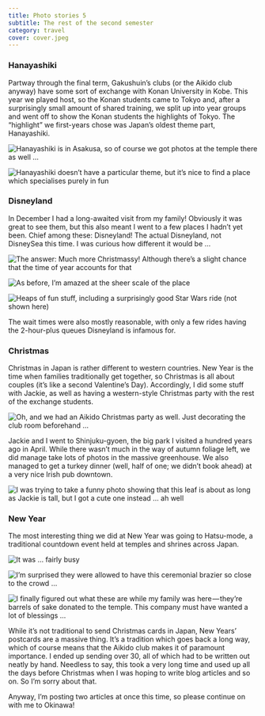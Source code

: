 ```yaml
---
title: Photo stories 5
subtitle: The rest of the second semester
category: travel
cover: cover.jpeg
---
```


### Hanayashiki

Partway through the final term, Gakushuin’s clubs (or the Aikido club anyway) have some sort of
exchange with Konan University in Kobe. This year we played host, so the Konan students came to
Tokyo and, after a surprisingly small amount of shared training, we split up into year groups and
went off to show the Konan students the highlights of Tokyo. The “highlight” we first-years chose
was Japan’s oldest theme part, Hanayashiki. 

![Hanayashiki is in Asakusa, so of course we got photos at the temple there as well …](1.jpeg)

![Hanayashiki doesn’t have a particular theme, but it’s nice to find a place which specialises purely in fun](2.jpeg)

### Disneyland

In December I had a long-awaited visit from my family! Obviously it was great to see them, but this
also meant I went to a few places I hadn’t yet been. Chief among these: Disneyland! The actual
Disneyland, not DisneySea this time. I was curious how different it would be … 

![The answer: Much more Christmassy! Although there’s a slight chance that the time of year accounts for that](3.jpeg)

![As before, I’m amazed at the sheer scale of the place](4.jpeg)

![Heaps of fun stuff, including a surprisingly good Star Wars ride (not shown here)](5.jpeg)

The wait times were also mostly reasonable, with only a few rides having the 2-hour-plus queues
Disneyland is infamous for. 

### Christmas

Christmas in Japan is rather different to western countries. New Year is the time when families
traditionally get together, so Christmas is all about couples (it’s like a second Valentine’s Day).
Accordingly, I did some stuff with Jackie, as well as having a western-style Christmas party with
the rest of the exchange students. 

![Oh, and we had an Aikido Christmas party as well. Just decorating the club room beforehand …](6.jpeg)

Jackie and I went to Shinjuku-gyoen, the big park I visited a hundred years ago in April. While
there wasn’t much in the way of autumn foliage left, we did manage take lots of photos in the
massive greenhouse. We also managed to get a turkey dinner (well, half of one; we didn’t book ahead)
at a very nice Irish pub downtown. 

![I was trying to take a funny photo showing that this leaf is about as long as Jackie is tall, but I got a cute one instead … ah well](7.jpeg)

### New Year

The most interesting thing we did at New Year was going to Hatsu-mode, a traditional countdown event
held at temples and shrines across Japan. 

![It was … fairly busy](8.jpeg)

![I’m surprised they were allowed to have this ceremonial brazier so close to the crowd …](9.jpeg)

![I finally figured out what these are while my family was here — they’re barrels of sake donated to the temple. This company must have wanted a lot of blessings …](10.jpeg)

While it’s not traditional to send Christmas cards in Japan, New Years’ postcards are a massive
thing. It’s a tradition which goes back a long way, which of course means that the Aikido club makes
it of paramount importance. I ended up sending over 30, all of which had to be written out neatly by
hand. Needless to say, this took a very long time and used up all the days before Christmas when I
was hoping to write blog articles and so on. So I’m sorry about that. 

Anyway, I’m posting two articles at once this time, so please continue on with me to Okinawa! 
